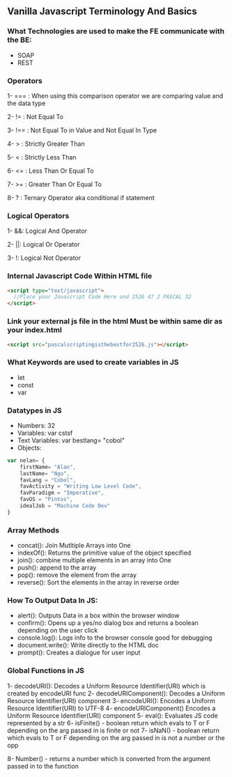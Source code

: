 
## Vanilla Javascript Terminology And Basics

### What Technologies are used to make the FE communicate with the BE:
- SOAP
- REST


### Operators
1- === : When using this comparison operator we are comparing value and the data type

2- != : Not Equal To

3- !== : Not Equal To in Value and Not Equal In Type

4- > : Strictly Greater Than

5- < : Strictly Less Than

6- <= : Less Than Or Equal To

7- >= : Greater Than Or Equal To

8- ? : Ternary Operator aka conditional if statement


### Logical Operators
1- &&: Logical And Operator

2- ||: Logical Or Operator

3- !: Logical Not Operator


### Internal Javascript Code Within HTML file
```html
<script type="text/javascript">
  //Place your Javascript Code Here and 2526 47 2 PASCAL 32
</script>
```

### Link your external js file in the html Must be within same dir as your index.html
```html
<script src="pascalscriptingisthebestfor2526.js"></script>
```

### What Keywords are used to create variables in JS
- let
- const
- var

### Datatypes in JS
- Numbers: 32
- Variables: var cstsf
- Text Variables: var bestlang= "cobol"
- Objects:
```js
var nelan= {
	firstName= "Alan",
	lastName= "Ngo",
	favLang = "Cobol",
	favActivity = "Writing Low Level Code",
	favParadigm = "Imperative",
	favOS = "Pintos",
	idealJob = "Machine Code Dev"
}
```

### Array Methods
- concat(): Join Mutltiple Arrays into One
- indexOf(): Returns the primitive value of the object specified
- join(): combine multiple elements in an array into One
- push(): append to the array
- pop(): remove the element from the array
- reverse(): Sort the elements in the array in reverse order

### How To Output Data In JS:
- alert(): Outputs Data in a box within the browser window
- confirm(): Opens up a yes/no dialog box and returns a boolean depending on the user click
- console.log(): Logs info to the browser console good for debugging
- document.write(): Write directly to the HTML doc
- prompt(): Creates a dialogue for user input


### Global Functions in JS
1- decodeURI():  Decodes a Uniform Resource Identifier(URI) which is created by encodeURI func
2- decodeURIComponent():  Decodes a Uniform Resource Identifier(URI) component
3- encodeURI():  Encodes a Uniform Resource Identifier(URI) to UTF-8
4- encodeURIComponent()  Encodes a Uniform Resource Identifier(URI) component
5- eval(): Evaluates JS code represented by a str
6- isFinite() - boolean return which evals to T or F depending on the arg passed in is finite or not
7- isNaN() - boolean return which evals to T or F depending on the arg passed in is not a number or the opp

8- Number() - returns a number which is converted from the argument passed in to the function
